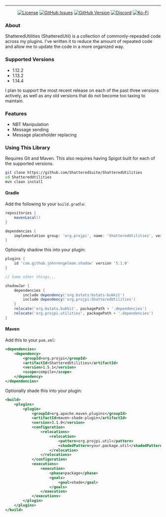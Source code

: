 <p align="center"><img src="https://raw.githubusercontent.com/ShatteredSuite/ShatteredUtilities/master/header.png" alt=""/></p>

-----
<p align="center">
<a href="https://github.com/ShatteredSuite/ShatteredUtilities/blob/master/LICENSE"><img alt="License" src="https://img.shields.io/github/license/ShatteredSuite/ShatteredUtilities?style=for-the-badge&logo=github" /></a>
<a href="https://github.com/ShatteredSuite/ShatteredUtilities/issues"><img alt="GitHub Issues" src="https://img.shields.io/github/issues/ShatteredSuite/ShatteredUtilities?style=for-the-badge&logo=github" /></a>
<a href="https://github.com/ShatteredSuite/ShatteredUtilities/releases"><img alt="GitHub Version" src="https://img.shields.io/github/release/ShatteredSuite/ShatteredUtilities?label=Github%20Version&style=for-the-badge&logo=github" /></a>
<a href="https://discord.gg/zUbNX9t"><img alt="Discord" src="https://img.shields.io/badge/Get%20Help-On%20Discord-%237289DA?style=for-the-badge&logo=discord" /></a>
<a href="ko-fi.com/uberpilot"><img alt="Ko-Fi" src="https://img.shields.io/badge/Support-on%20Ko--fi-%23F16061?style=for-the-badge&logo=ko-fi" /></a>
</p>

### About
ShatteredUtilities (ShatteredUtil) is a collection of commonly-repeaded code across my plugins. I've written it to 
reduce the amount of repeated code and allow me to update the code in a more organized way. 

### Supported Versions
* 1.12.2
* 1.13.2
* 1.14.4

I plan to support the most recent release on each of the past three versions actively, as well as any old versions that
do not become too taxing to maintain.

### Features
* NBT Manipulation
* Message sending
* Message placeholder replacing

### Using This Library
Requires Git and Maven. This also requires having Spigot built for each of the supported versions.

```bash
git clone https://github.com/ShatteredSuite/ShatteredUtilities
cd ShatteredUtilities
mvn clean install
```

#### Gradle

Add the following to your `build.gradle`:
```groovy
repositories {
    mavenLocal()
}

dependencies {
    implementation group: 'org.projpi', name: 'ShatteredUtilities', version: '1.5.0'
}
```

Optionally shadow this into your plugin:
```groovy
plugins {
    id 'com.github.johnrengelman.shadow' version '5.1.0'
}

// Some other things...

shadowJar {
    dependencies {
        include dependency('org.bstats:bstats-bukkit')
        include dependency('org.projpi:ShatteredUtilities')
    }
    relocate('org.bstats.bukkit', packagePath + '.dependencies')
    relocate('org.projpi.utilities', packagePath + '.dependencies')
}
```

#### Maven
Add this to your `pom.xml`:
```xml
<dependencies>
    <dependency>
        <groupId>org.projpi</groupId>
        <artifactId>ShatteredUtilities</artifactId>
        <version>1.5.1</version>
        <scope>compile</scope>
    </dependency>
</dependencies>
```

Optionally shade this into your plugin:
```xml
<build>
    <plugins>
        <plugin>
            <groupId>org.apache.maven.plugins</groupId>
            <artifactId>maven-shade-plugin</artifactId>
            <version>3.1.0</version>
            <configuration>
                <relocations>
                    <relocation>
                        <pattern>org.projpi.util</pattern>
                        <shadedPattern>your.package.util</shadedPattern>
                    </relocation>
                </relocations>
            </configuration>
            <executions>
                <execution>
                    <phase>package</phase>
                    <goals>
                        <goal>shade</goal>
                    </goals>
                </execution>
            </executions>
        </plugin>
    </plugins>
</build>
```


